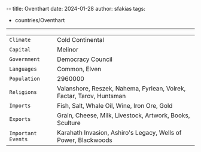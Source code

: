 --
title: Oventhart
date: 2024-01-28
author: sfakias
tags:
  - countries/Oventhart


---
| | |
| --- | --- |
| `Climate` | Cold Continental |
| `Capital` | Melinor |
| `Government` | Democracy Council |
| `Languages` | Common, Elven |
| `Population` | 2960000 |
| `Religions` | Valanshore, Reszek, Nahema, Fyrlean, Volrek, Factar, Tarov, Huntsman |
| `Imports` | Fish, Salt, Whale Oil, Wine, Iron Ore, Gold |
| `Exports` | Grain, Cheese, Milk, Livestock, Artwork, Books, Sculture |
| `Important Events` | Karahath Invasion, Ashiro's Legacy, Wells of Power, Blackwoods |
